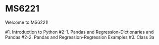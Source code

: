 # MS6221
Welcome to MS6221!

#1. Introduction to Python
#2-1. Pandas and Regression-Dictionaries and Pandas
#2-2. Pandas and Regression-Regression Examples
#3. Class 3a
